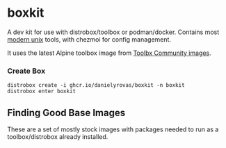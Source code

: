 # boxkit

A dev kit for use with distrobox/toolbox or podman/docker. Contains most [modern unix](https://github.com/ibraheemdev/modern-unix)
tools, with chezmoi for config management.

It uses the latest Alpine toolbox image from [Toolbx Community images](https://github.com/toolbx-images/images).

### Create Box

```
distrobox create -i ghcr.io/danielyrovas/boxkit -n boxkit
distrobox enter boxkit
```

## Finding Good Base Images

These are a set of mostly stock images with packages needed to run as a toolbox/distrobox already installed.
